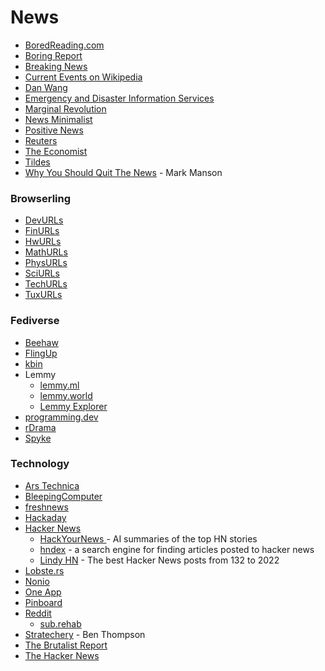 # News

* [BoredReading.com](https://boredreading.com/)
* [Boring Report](https://www.boringreport.org/app)
* [Breaking News](https://breaking.ai/)
* [Current Events on Wikipedia](https://en.wikipedia.org/wiki/Portal:Current\_events)
* [Dan Wang](https://danwang.co/)
* [Emergency and Disaster Information Services](https://rsoe-edis.org/)
* [Marginal Revolution](https://marginalrevolution.com/)
* [News Minimalist](https://www.newsminimalist.com/)
* [Positive News](https://www.positive.news/)
* [Reuters](https://www.reuters.com/)
* [The Economist](https://www.economist.com/)
* [Tildes](https://tildes.net/)
* [Why You Should Quit The News](https://markmanson.net/why-you-should-quit-the-news) - Mark Manson

### Browserling

* [DevURLs](https://devurls.com/)
* [FinURLs](https://finurls.com/)
* [HwURLs](https://hwurls.com/)
* [MathURLs](https://mathurls.com/)
* [PhysURLs](https://physurls.com/)
* [SciURLs](https://sciurls.com/)
* [TechURLs](https://techurls.com/)
* [TuxURLs](https://tuxurls.com/)

### Fediverse

* [Beehaw](https://beehaw.org/)
* [FlingUp](https://flingup.com/)
* [kbin](https://kbin.social/)
* Lemmy
  * [lemmy.ml](https://lemmy.ml/)
  * [lemmy.world](https://lemmy.world/)
  * [Lemmy Explorer](https://lemmyverse.net/)
* [programming.dev](https://programming.dev/)
* [rDrama](https://rdrama.net/)
* [Spyke](https://spyke.social/)

### Technology

* [Ars Technica](https://arstechnica.com/)
* [BleepingComputer](https://www.bleepingcomputer.com/)
* [freshnews](https://www.freshnews.org/)
* [Hackaday](https://hackaday.com/)
* [Hacker News](https://news.ycombinator.com/)
  * [HackYourNews ](https://hackyournews.com/)- AI summaries of the top HN stories
  * [hndex](https://hndex.org/) - a search engine for finding articles posted to hacker news
  * [Lindy HN](https://hn.lindylearn.io/) - The best Hacker News posts from 132 to 2022
* [Lobste.rs](https://lobste.rs/)
* [Nonio](https://non.io/)
* [One App](https://reader.one/)
* [Pinboard](https://pinboard.in/popular/)
* [Reddit](https://www.reddit.com/)
  * [sub.rehab](https://sub.rehab/)
* [Stratechery](https://stratechery.com/) - Ben Thompson
* [The Brutalist Report](https://brutalist.report/)
* [The Hacker News](https://thehackernews.com/)
